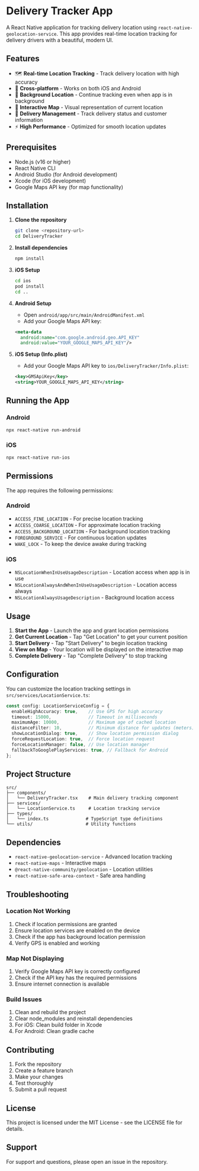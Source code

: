 # Delivery Tracker App

A React Native application for tracking delivery location using `react-native-geolocation-service`. This app provides real-time location tracking for delivery drivers with a beautiful, modern UI.

## Features

- 🗺️ **Real-time Location Tracking** - Track delivery location with high accuracy
- 📱 **Cross-platform** - Works on both iOS and Android
- 🎯 **Background Location** - Continue tracking even when app is in background
- 📍 **Interactive Map** - Visual representation of current location
- 🚚 **Delivery Management** - Track delivery status and customer information
- ⚡ **High Performance** - Optimized for smooth location updates

## Prerequisites

- Node.js (v16 or higher)
- React Native CLI
- Android Studio (for Android development)
- Xcode (for iOS development)
- Google Maps API key (for map functionality)

## Installation

1. **Clone the repository**
   ```bash
   git clone <repository-url>
   cd DeliveryTracker
   ```

2. **Install dependencies**
   ```bash
   npm install
   ```

3. **iOS Setup**
   ```bash
   cd ios
   pod install
   cd ..
   ```

4. **Android Setup**
   - Open `android/app/src/main/AndroidManifest.xml`
   - Add your Google Maps API key:
   ```xml
   <meta-data
     android:name="com.google.android.geo.API_KEY"
     android:value="YOUR_GOOGLE_MAPS_API_KEY"/>
   ```

5. **iOS Setup (Info.plist)**
   - Add your Google Maps API key to `ios/DeliveryTracker/Info.plist`:
   ```xml
   <key>GMSApiKey</key>
   <string>YOUR_GOOGLE_MAPS_API_KEY</string>
   ```

## Running the App

### Android
```bash
npx react-native run-android
```

### iOS
```bash
npx react-native run-ios
```

## Permissions

The app requires the following permissions:

### Android
- `ACCESS_FINE_LOCATION` - For precise location tracking
- `ACCESS_COARSE_LOCATION` - For approximate location tracking
- `ACCESS_BACKGROUND_LOCATION` - For background location tracking
- `FOREGROUND_SERVICE` - For continuous location updates
- `WAKE_LOCK` - To keep the device awake during tracking

### iOS
- `NSLocationWhenInUseUsageDescription` - Location access when app is in use
- `NSLocationAlwaysAndWhenInUseUsageDescription` - Location access always
- `NSLocationAlwaysUsageDescription` - Background location access

## Usage

1. **Start the App** - Launch the app and grant location permissions
2. **Get Current Location** - Tap "Get Location" to get your current position
3. **Start Delivery** - Tap "Start Delivery" to begin location tracking
4. **View on Map** - Your location will be displayed on the interactive map
5. **Complete Delivery** - Tap "Complete Delivery" to stop tracking

## Configuration

You can customize the location tracking settings in `src/services/LocationService.ts`:

```typescript
const config: LocationServiceConfig = {
  enableHighAccuracy: true,    // Use GPS for high accuracy
  timeout: 15000,              // Timeout in milliseconds
  maximumAge: 10000,           // Maximum age of cached location
  distanceFilter: 10,          // Minimum distance for updates (meters)
  showLocationDialog: true,    // Show location permission dialog
  forceRequestLocation: true,  // Force location request
  forceLocationManager: false, // Use location manager
  fallbackToGooglePlayServices: true, // Fallback for Android
};
```

## Project Structure

```
src/
├── components/
│   └── DeliveryTracker.tsx    # Main delivery tracking component
├── services/
│   └── LocationService.ts     # Location tracking service
├── types/
│   └── index.ts              # TypeScript type definitions
└── utils/                    # Utility functions
```

## Dependencies

- `react-native-geolocation-service` - Advanced location tracking
- `react-native-maps` - Interactive maps
- `@react-native-community/geolocation` - Location utilities
- `react-native-safe-area-context` - Safe area handling

## Troubleshooting

### Location Not Working
1. Check if location permissions are granted
2. Ensure location services are enabled on the device
3. Check if the app has background location permission
4. Verify GPS is enabled and working

### Map Not Displaying
1. Verify Google Maps API key is correctly configured
2. Check if the API key has the required permissions
3. Ensure internet connection is available

### Build Issues
1. Clean and rebuild the project
2. Clear node_modules and reinstall dependencies
3. For iOS: Clean build folder in Xcode
4. For Android: Clean gradle cache

## Contributing

1. Fork the repository
2. Create a feature branch
3. Make your changes
4. Test thoroughly
5. Submit a pull request

## License

This project is licensed under the MIT License - see the LICENSE file for details.

## Support

For support and questions, please open an issue in the repository.